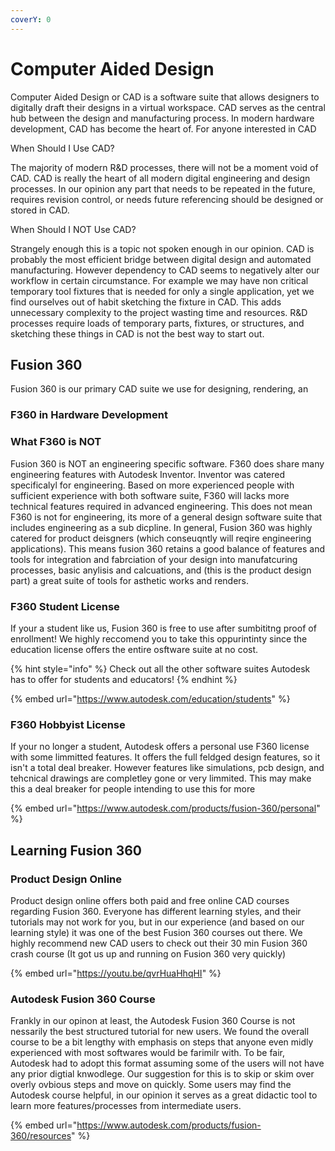 ```yaml
---
coverY: 0
---
```


# Computer Aided Design

Computer Aided Design or CAD is a software suite that allows designers to digitally draft their designs in a virtual workspace. CAD serves as the central hub between the design and manufacturing process. In modern hardware development, CAD has become the heart of. For anyone interested in CAD&#x20;

When Should I Use CAD?

The majority of modern R\&D processes, there will not be a moment void of CAD. CAD is really the heart of all modern digital engineering and design processes. In our opinion any part that needs to be repeated in the future, requires revision control, or needs future referencing should be designed or stored in CAD.

When Should I NOT Use CAD?

Strangely enough this is a topic not spoken enough in our opinion. CAD is probably the most efficient bridge between digital design and automated manufacturing. However dependency to CAD seems to negatively alter our workflow in certain circumstance. For example we may have non critical temporary tool fixtures that is needed for only a single application, yet we find ourselves out of habit sketching the fixture in CAD. This adds unnecessary complexity to the project wasting time and resources. R\&D processes require loads of temporary parts, fixtures, or structures, and sketching these things in CAD is not the best way to start out.





## Fusion 360

Fusion 360 is our primary CAD suite we use for designing, rendering, an

### F360 in Hardware Development&#x20;



### What F360 is NOT

Fusion 360 is NOT an engineering specific software. F360 does share many engineering features with Autodesk Inventor. Inventor was catered specificalyl for engineering. Based on more experienced people with sufficient experience with both software suite, F360 will lacks more technical features required in advanced engineering. This does not mean F360 is not for engineering, its more of a general design software suite that includes engineering as a sub dicpline. In general, Fusion 360 was highly catered for product deisgners (which conseuqntly will reqire engineering applications). This means fusion 360 retains a good balance of features and tools for integration and fabrciation of your design into manufatcuring processes, basic anylisis and calcuations, and (this is the product design part) a great suite of tools for asthetic works and renders.

&#x20;

### F360 Student License

If your a student like us, Fusion 360 is free to use after sumbititng proof of enrollment! We highly reccomend you to take this oppurintinty since the education license offers the entire osftware suite at no cost.

{% hint style="info" %}
Check out all the other software suites Autodesk has to offer for students and educators!
{% endhint %}

{% embed url="https://www.autodesk.com/education/students" %}

### F360 Hobbyist License

If your no longer a student, Autodesk offers a personal use F360 license with some limmitted features. It offers the full feldged design features, so it isn't a total deal breaker. However features like simulations, pcb design, and tehcnical drawings are completley gone or very limmited. This may make this a deal breaker for people intending to use this for more



{% embed url="https://www.autodesk.com/products/fusion-360/personal" %}

## Learning Fusion 360

### Product Design Online

Product design online offers both paid and free online CAD courses regarding Fusion 360. Everyone has different learning styles, and their tutorials may not work for you, but in our experience (and based on our learning style) it was one of the best Fusion 360 courses out there. We highly recommend new CAD users to check out their 30 min Fusion 360 crash course (It got us up and running on Fusion 360 very quickly)

{% embed url="https://youtu.be/qvrHuaHhqHI" %}

### Autodesk Fusion 360 Course

Frankly in our opinon at least, the Autodesk Fusion 360 Course is not nessarily the best structured tutorial for new users. We found the overall course to be a bit lengthy with emphasis on steps that anyone even midly experienced with most softwares would  be farimilr with. To be fair, Autodesk had to adopt this format assuming some of the users will not have any prior digtial knwodlege. Our suggestion for this is to skip or skim over overly ovbious steps and move on quickly. Some users may find the Autodesk course helpful, in our opinion it serves as a great didactic tool to learn more features/processes from intermediate users.&#x20;

{% embed url="https://www.autodesk.com/products/fusion-360/resources" %}

